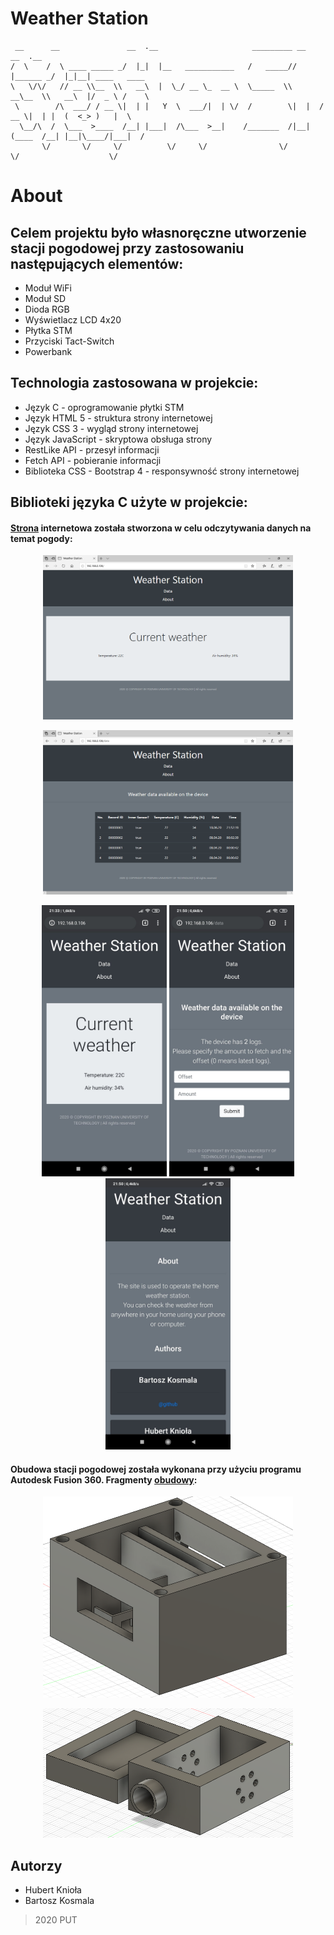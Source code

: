 # Weather Station
```
 __      __               __  .__                     _________ __          __  .__               
/  \    /  \ ____ _____ _/  |_|  |__   ___________   /   _____//  |______ _/  |_|__| ____   ____  
\   \/\/   // __ \\__  \\   __\  |  \_/ __ \_  __ \  \_____  \\   __\__  \\   __\  |/  _ \ /    \ 
 \        /\  ___/ / __ \|  | |   Y  \  ___/|  | \/  /        \|  |  / __ \|  | |  (  <_> )   |  \
  \__/\  /  \___  >____  /__| |___|  /\___  >__|    /_______  /|__| (____  /__| |__|\____/|___|  /
       \/       \/     \/          \/     \/                \/           \/                    \/ 
```

# About

## Celem projektu było własnoręczne utworzenie stacji pogodowej przy zastosowaniu następujących elementów:
* Moduł WiFi
* Moduł SD
* Dioda RGB
* Wyświetlacz LCD 4x20
* Płytka STM
* Przyciski Tact-Switch
* Powerbank

## Technologia zastosowana w projekcie:
* Język C - oprogramowanie płytki STM
* Język HTML 5 - struktura strony internetowej 
* Język CSS 3 - wygląd strony internetowej
* Język JavaScript - skryptowa obsługa strony
* RestLike API - przesył informacji
* Fetch API - pobieranie informacji
* Biblioteka CSS -  Bootstrap 4 - responsywność strony internetowej

## Biblioteki języka C użyte w projekcie:


#### [Strona](https://github.com/PUT-PTM-2020/P14/tree/master/website/wwwphotos) internetowa została stworzona w celu odczytywania danych na temat pogody:

<p align="center">
  <img src="/website/wwwphotos/currentweather.png" width="400" title="Aktualna pogoda">
</p>
<p align="center">
  <img src="/website/wwwphotos/data.png" width="400" title="Dane">
</p>
<p align="center">
  <img src="/website/wwwphotos/phonecurrent.jpg" width="200" title="Wersja mobilna1">
  <img src="/website/wwwphotos/phonedata.jpg" width="200" title="Wersja mobilna2">
  <img src="/website/wwwphotos/phoneabout.jpg" width="200" title="Wersja mobilna3">
</p>

#### Obudowa stacji pogodowej została wykonana przy użyciu programu Autodesk Fusion 360.  Fragmenty [obudowy](https://github.com/PUT-PTM-2020/P14/tree/master/model3d/Photo3D): 

<p align="center">
  <img src="/model3d/Photo3D/Obudowa.PNG" width="400" title="Obudowa">
</p>
<p align="center">
  <img src="/model3d/Photo3D/Czujniki.PNG" width="400" title="Czujniki">
</p>

## Autorzy
* Hubert Knioła
* Bartosz Kosmala
> 2020 PUT

